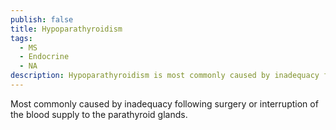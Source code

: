 ```yaml
---
publish: false
title: Hypoparathyroidism
tags:
  - MS
  - Endocrine
  - NA
description: Hypoparathyroidism is most commonly caused by inadequacy following surgery or interruption of the blood supply to the parathyroid glands.
---
```

Most commonly caused by inadequacy following surgery or interruption of the blood supply to the parathyroid glands.
